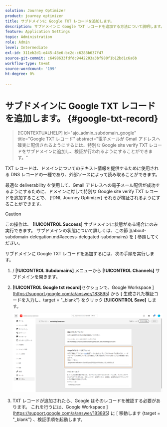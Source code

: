 ```yaml
---
solution: Journey Optimizer
product: journey optimizer
title: サブドメインに Google TXT レコードを追加します。
description: サブドメインに Google TXT レコードを追加する方法について説明します。
feature: Application Settings
topic: Administration
role: Admin
level: Intermediate
exl-id: 311eb2d1-e445-43e6-bc2c-c6288b637f47
source-git-commit: c6498633fdfdc9442203a3bf980f1b12bd1c6a6b
workflow-type: tm+mt
source-wordcount: '199'
ht-degree: 0%

---
```


# サブドメインに Google TXT レコードを追加します。 {#google-txt-record}

>[!CONTEXTUALHELP]
>id="ajo_admin_subdomain_google"
>title="Google TXT レコード"
>abstract="電子メールが Gmail アドレスへ確実に配信されるようにするには、特別な Google site verify TXT レコードをサブドメインに追加し、検証が行われるようにすることができます。"

TXT レコードは、ドメインについてのテキスト情報を提供するために使用される DNS レコードの一種であり、外部ソースによって読み取ることができます。

最適な deliverability を使用して、Gmail アドレスへの電子メール配信が成功するようにするために、ドメインに対して特別な Google site verify TXT レコードを追加することで、 [!DNL Journey Optimizer] それらが検証されるようにすることができます。

>[!CAUTION]
>
> この操作は、 **[!UICONTROL Success]** サブドメインに状態がある場合にのみ実行できます。 サブドメインの状態について詳しくは、この節 ](about-subdomain-delegation.md#access-delegated-subdomains) を [ 参照してください。

サブドメインに Google TXT レコードを追加するには、次の手順を実行します。

1. / **[!UICONTROL Subdomains]** メニューから **[!UICONTROL Channels]** サブドメインを開きます。

1. **[!UICONTROL Google txt record]**&#x200B;セクションで、Google Workspace ](https://support.google.com/a/answer/183895) から [ 生成された検証コードを入力し、target = &quot;_blank&quot;} <!--G Suite Admin tools--> をクリック **[!UICONTROL Save]** します。

   ![](assets/subdomain-google-txt.png)

1. TXT レコードが追加されたら、Google はそのレコードを確認する必要があります。 これを行うには、Google Workspace ](https://support.google.com/a/answer/183895) に [ 移動します {target = &quot;_blank&quot;} <!--G Suite Admin tools--> 、検証手順を起動します。
